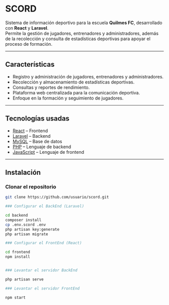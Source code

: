 # SCORD

Sistema de información deportivo para la escuela **Quilmes FC**, desarrollado con **React** y **Laravel**.  
Permite la gestión de jugadores, entrenadores y administradores, además de la recolección y consulta de estadísticas deportivas para apoyar el proceso de formación.

---

## Características
- Registro y administración de jugadores, entrenadores y administradores.
- Recolección y almacenamiento de estadísticas deportivas.
- Consultas y reportes de rendimiento.
- Plataforma web centralizada para la comunicación deportiva.
- Enfoque en la formación y seguimiento de jugadores.

---

## Tecnologías usadas
- [React](https://react.dev/) – Frontend
- [Laravel](https://laravel.com/) – Backend
- [MySQL](https://www.mysql.com/) – Base de datos
- [PHP](https://www.php.net/) – Lenguaje de backend
- [JavaScript](https://developer.mozilla.org/docs/Web/JavaScript) – Lenguaje de frontend

---

## Instalación

### Clonar el repositorio
```bash
git clone https://github.com/usuario/scord.git

### Configurar el BackEnd (Laravel)

cd backend
composer install
cp .env.scord .env
php artisan key:generate
php artisan migrate

### Configurar el FrontEnd (React)

cd frontend
npm install


### Levantar el servidor BackEnd

php artisan serve

### Levantar el servidor FrontEnd

npm start

